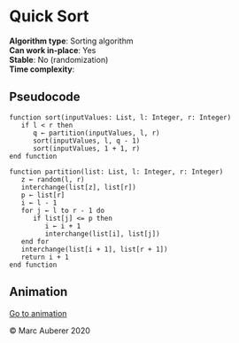 # Quick Sort
**Algorithm type**: Sorting algorithm <br>
**Can work in-place**: Yes <br>
**Stable**: No (randomization) <br>
**Time complexity**: 

## Pseudocode
```
function sort(inputValues: List, l: Integer, r: Integer)
   if l < r then
      q ← partition(inputValues, l, r)
      sort(inputValues, l, q - 1)
      sort(inputValues, 1 + 1, r)
end function

function partition(list: List, l: Integer, r: Integer)
   z ← random(l, r)
   interchange(list[z], list[r])
   p ← list[r]
   i ← l - 1
   for j ← l to r - 1 do
      if list[j] <= p then
         i ← i + 1
         interchange(list[i], list[j])
   end for
   interchange(list[i + 1], list[r + 1])
   return i + 1
end function
```

## Animation
[Go to animation](https://www.toptal.com/developers/sorting-algorithms/quick-sort)

© Marc Auberer 2020